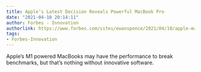 ```yaml
---
title: Apple’s Latest Decision Reveals Powerful MacBook Pro
date: "2021-04-10 20:14:11"
author: Forbes - Innovation
authorlink: https://www.forbes.com/sites/ewanspence/2021/04/10/apple-macos-ios-ipados-arm-m1-macbook-pro-macbook-air/
tags:
- Forbes-Innovation
---
```

Apple’s M1 powered MacBooks may have the performance to break benchmarks, but that’s nothing without innovative software.